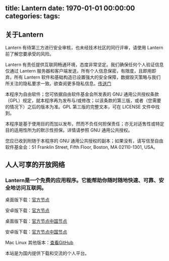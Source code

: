 title: Lantern
date: 1970-01-01 00:00:00
categories:
tags:
---
## 关于Lantern
Lantern 有待第三方进行安全审核，也未经技术社区的同行评审，请使用 Lantern 前了解您要承受的风险。

Lantern 有责任提供互联网畅通环境，态度非常坚定。我们确保任何个人验证信息仅通过 Lantern 服务器和客户端发送，所有个人信息保密，有限度，且即用即弃。所有 Lantern 软件和基础构造已设置强大的安全保障，数据毁灭策略与我们所关注的隐私要求一致。欲查阅更多隐私信息。[传送门](https://github.com/getlantern/lantern/wiki/Privacy "https://github.com/getlantern/lantern/wiki/Privacy")

本程序为自由软件；您可依据自由软件基金会所发表的 GNU 通用公共授权条款（GPL）规定，就本程序再为发布与/或修改；以该条款的第三版，或者（您需要的情况下）之后的版本为准。GPL 第三版的完整文本，可在 LICENSE 文件中找到。

本程序是基于使用目的而加以发布，然而不负任何担保责任；亦无对适售性或特定目的适用性所为的默示性担保。详情请参照 GNU 通用公共授权。

您应已收到附随于本程序的 GNU 通用公共授权的副本；如果没有，请写信至自由软件基金会：51 Franklin Street, Fifth Floor, Boston, MA 02110-1301, USA。

## 人人可享的开放网络

### Lantern是一个免费的应用程序。它能帮助你随时随地快速、可靠、安全地访问互联网。


桌面版下载：[官方节点](https://raw.githubusercontent.com/getlantern/lantern-binaries/master/lantern-installer-beta.exe "3.1.3")

安卓版下载：[官方节点](https://raw.githubusercontent.com/getlantern/lantern-binaries/master/lantern-installer-beta.apk "3.1.3")

桌面版下载：[官方节点](https://s3.amazonaws.com/lantern/lantern-installer-beta.exe "2.2.5")[中国节点](http://pan.baidu.com/s/1i4QUl97 "2.2.5")

安卓版下载：[官方节点](https://s3.amazonaws.com/lantern/lantern-installer-beta.apk "2.2.5")[中国节点](http://pan.baidu.com/s/1jINeAVG "2.2.5")

Mac Linux 其他版本：[查看](https://lanterncn.org/more)[GitHub](https://github.com/getlantern/forum)

本站是为国内提供下载和交流的个人平台。






